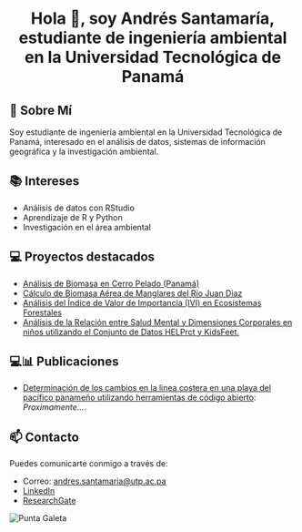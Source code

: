 <div align="center">
  <h1> Hola 👋, soy Andrés Santamaría, estudiante de ingeniería ambiental en la Universidad Tecnológica de Panamá </h1>
  <ul>
</div>

## 🌱 Sobre Mí
Soy estudiante de ingeniería ambiental en la Universidad Tecnológica de Panamá, interesado en el análisis de datos, sistemas de información geográfica y la investigación ambiental.

## 📚 Intereses
- Análisis de datos con RStudio
- Aprendizaje de R y Python
- Investigación en el área ambiental

## 💻 Proyectos destacados
- [Análisis de Biomasa en Cerro Pelado (Panamá)](https://github.com/AndresRogelio/biomasapelado)
- [Cálculo de Biomasa Aérea de Manglares del Río Juan Diaz](https://github.com/AndresRogelio/AGB_manglar)
- [Análisis del Índice de Valor de Importancia (IVI) en Ecosistemas Forestales](https://github.com/AndresRogelio/IVI)
- [Análisis de la Relación entre Salud Mental y Dimensiones Corporales en niños utilizando el Conjunto de Datos HELPrct y KidsFeet.](https://github.com/AndresRogelio/ttest)

## 💻📊 Publicaciones
- [Determinación de los cambios en la linea costera en una playa del pacífico panameño utilizando herramientas de código abierto](congreso.utp.ac.pa): *Proximamente...*.

## 📫 Contacto
Puedes comunicarte conmigo a través de:
- Correo: andres.santamaria@utp.ac.pa
- [LinkedIn](https://www.linkedin.com/in/andrés-santamaría-8273aa27a/)
- [ResearchGate](https://www.researchgate.net/profile/Andres-Santamaria-2)

![Punta Galeta](https://media.telemetro.com/p/ecd2cd2324d3bb565414bf7e670ddfe6/adjuntos/311/imagenes/001/441/0001441925/1200x675/smart/el-abogado-harley-mitchell-moran-advirtio-los-riesgos-aprobarse-un-permiso-la-realizacion-bunkering-la-bahia-las-minas.jpg)
